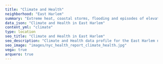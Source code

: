 ```yaml
---
title: "Climate and Health"
neighborhood: "East Harlem"
summary: "Extreme heat, coastal storms, flooding and episodes of elevated ozone are climate-related hazards that may increase with climate change and have important public health impacts in New York City. Extreme weather can cause power outages, which also threaten public health. This report provides neighborhood indicators of climate-related hazards, vulnerability and health impacts."
data_json: "Climate and Health in East Harlem"
content_yml: "climate"
type: location
seo_title: "Climate and Health in East Harlem"
seo_description: "Climate and Health data profile for the East Harlem neighborhood of NYC."
seo_image: "images/nyc_health_report_climate_health.jpg"
vega: true
arquero: true
---
```


